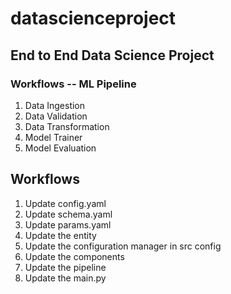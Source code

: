 # datascienceproject
## End to End Data Science Project

### Workflows -- ML Pipeline

1. Data Ingestion
2. Data Validation  
3. Data Transformation
4. Model Trainer
5. Model Evaluation

## Workflows

1. Update config.yaml
2. Update schema.yaml
3. Update params.yaml
4. Update the entity
5. Update the configuration manager in src config
6. Update the components
7. Update the pipeline
8. Update the main.py